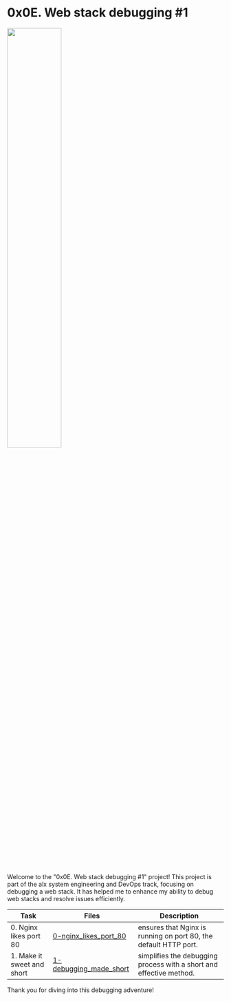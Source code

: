 # 0x0E. Web stack debugging #1

<p>
<img width="50%" src="https://scontent.fdxb1-1.fna.fbcdn.net/v/t1.6435-9/49119126_2265079200210967_5609455609037455360_n.jpg?_nc_cat=111&ccb=1-7&_nc_sid=7f8c78&_nc_ohc=BBQLOhJM6JsAX-TtcJG&_nc_ht=scontent.fdxb1-1.fna&oh=00_AfBgr58sGXE5ZuaBknbL2b0KUScljMrsmAPyTzwTNc1gVQ&oe=659393A0">
</p>

Welcome to the "0x0E. Web stack debugging #1" project! This project is part of the alx system engineering and DevOps track, focusing on debugging a web stack. It has helped me to  enhance my ability to debug web stacks and resolve issues efficiently.

| Task | Files | Description |
|------|-------|-------------|
| 0. Nginx likes port 80 | [0-nginx_likes_port_80](./0-nginx_likes_port_80) | ensures that Nginx is running on port 80, the default HTTP port. |
| 1. Make it sweet and short | [1-debugging_made_short](./1-debugging_made_short) | simplifies the debugging process with a short and effective method. |

Thank you for diving into this debugging adventure!
